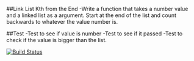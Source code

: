 ##Link List Kth from the End
-Write a function that takes a number value and a linked list as a argument. 
Start at the end of the list and count backwards to whatever the value number is.

##Test
-Test to see if value is number
-Test to see if it passed
-Test to check if the value is bigger than the list.

[![Build Status](https://travis-ci.com/ashabrai/03-async-and-callbacks.svg?branch=master)](https://travis-ci.com/ashabrai/03-async-and-callbacks)